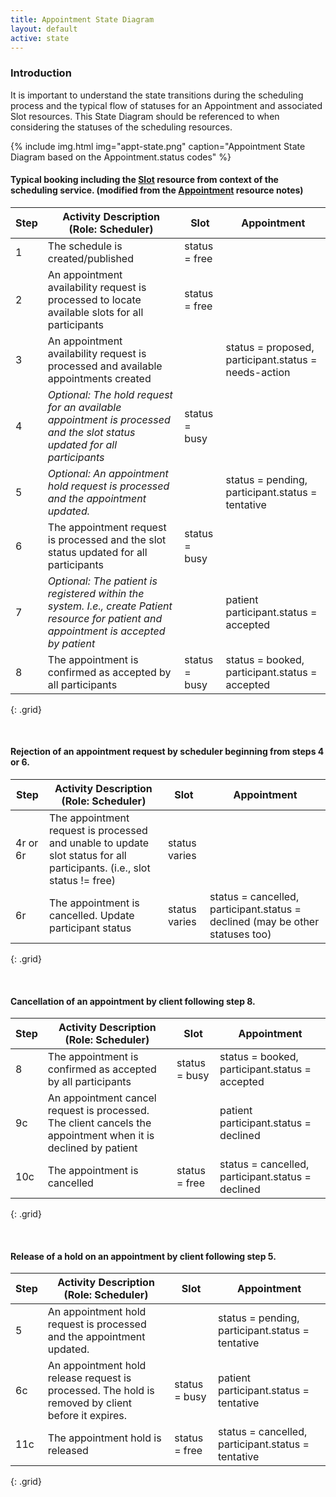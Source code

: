 ```yaml
---
title: Appointment State Diagram
layout: default
active: state
---
```


### Introduction

It is important to understand the state transitions during the scheduling process and the typical flow of statuses for an Appointment and associated Slot resources.  This State Diagram should be referenced to when considering the statuses of the scheduling resources.

{% include img.html img="appt-state.png" caption="Appointment State Diagram based on the Appointment.status codes" %}

#### Typical booking including the [Slot](http://build.fhir.org/slot.html) resource from context of the scheduling service.  (modified from the [Appointment](http://build.fhir.org/appointment.html) resource notes)

|Step|Activity Description (Role: Scheduler)|Slot|Appointment|
|---|---|---|---|
|1|The schedule is created/published |status = free||
|2|An appointment availability request is processed to locate available slots for all participants |status = free||
|3|An appointment availability request is processed and available appointments created ||status = proposed, participant.status = needs-action|
|4|*Optional: The hold request for an available appointment is processed and the slot status updated for all participants*|status = busy||
|5|*Optional: An appointment hold request is processed and the appointment updated.*||status = pending, participant.status = tentative|
|6|The appointment request is processed and the slot status updated for all participants |status = busy||
|7|*Optional: The patient is registered within the system. I.e., create Patient resource for patient and appointment is accepted by patient*||patient participant.status = accepted|
|8|The appointment is confirmed as accepted by all participants |status = busy|status = booked, participant.status = accepted|
{: .grid}

<br />

#### Rejection of an appointment request by scheduler beginning from steps 4 or 6.

|Step|Activity Description (Role: Scheduler)|Slot|Appointment|
|---|---|---|---|
|4r or 6r|The appointment request is processed and unable to update slot status for all participants. (i.e., slot status != free)|status varies|
|6r|The appointment is cancelled. Update participant status|status varies|status = cancelled, participant.status = declined (may be other statuses too)|
{: .grid}

<br />

#### Cancellation of an appointment by client following step 8.

|Step|Activity Description (Role: Scheduler)|Slot|Appointment|
|---|---|---|---|
|8|The appointment is confirmed as accepted by all participants |status = busy|status = booked, participant.status = accepted|
|9c|An appointment cancel request is processed. The client cancels the appointment when it is declined by patient ||patient participant.status = declined|
|10c|The appointment is cancelled|status = free|status = cancelled, participant.status = declined|
{: .grid}

<br />

#### Release of a hold on an appointment by client following step 5.

|Step|Activity Description (Role: Scheduler)|Slot|Appointment|
|---|---|---|---|
|5|An appointment hold request is processed and the appointment updated.||status = pending, participant.status = tentative|
|6c|An appointment hold release request is processed. The hold is removed by client before it expires.|status = busy|patient participant.status = tentative|
|11c|The appointment hold is released|status = free|status = cancelled, participant.status = tentative|
{: .grid}
